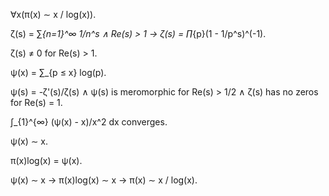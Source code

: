 ∀x(π(x) ∼ x / log(x)).

ζ(s) = ∑_{n=1}^∞ 1/n^s ∧ Re(s) > 1 →
ζ(s) = ∏_{p}(1 - 1/p^s)^(-1).

ζ(s) ≠ 0 for Re(s) > 1.

ψ(x) = ∑_{p ≤ x} log(p).

ψ(s) = -ζ'(s)/ζ(s) ∧ ψ(s) is meromorphic for Re(s) > 1/2 ∧ ζ(s) has no zeros for Re(s) = 1.

∫_{1}^{∞} (ψ(x) - x)/x^2 dx converges.

ψ(x) ∼ x.

π(x)log(x) = ψ(x).

ψ(x) ∼ x → π(x)log(x) ∼ x → π(x) ∼ x / log(x).
